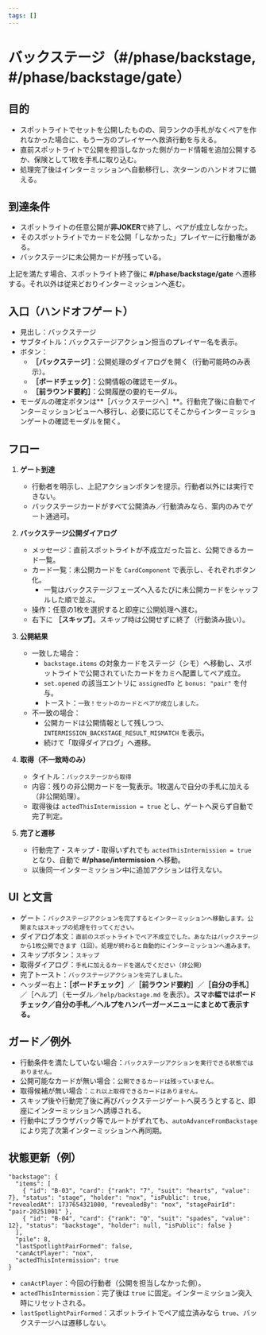 ```yaml
---
tags: []
---
```


# バックステージ（#/phase/backstage, #/phase/backstage/gate）

## 目的

- スポットライトでセットを公開したものの、同ランクの手札がなくペアを作れなかった場合に、もう一方のプレイヤーへ救済行動を与える。
- 直前スポットライトで公開を担当しなかった側がカード情報を追加公開するか、保険として1枚を手札に取り込む。
- 処理完了後はインターミッションへ自動移行し、次ターンのハンドオフに備える。

## 到達条件

- スポットライトの任意公開が**非JOKER**で終了し、ペアが成立しなかった。
- そのスポットライトでカードを公開「しなかった」プレイヤーに行動権がある。
- バックステージに未公開カードが残っている。

上記を満たす場合、スポットライト終了後に **#/phase/backstage/gate** へ遷移する。それ以外は従来どおりインターミッションへ進む。

## 入口（ハンドオフゲート）

- 見出し：バックステージ
- サブタイトル：バックステージアクション担当のプレイヤー名を表示。
- ボタン：
  - **［バックステージ］**：公開処理のダイアログを開く（行動可能時のみ表示）。
  - **［ボードチェック］**：公開情報の確認モーダル。
  - **［前ラウンド要約］**：公開履歴の要約モーダル。
- モーダルの確定ボタンは**［バックステージへ］**。行動完了後に自動でインターミッションビューへ移行し、必要に応じてそこからインターミッションゲートの確認モーダルを開く。

## フロー

1. **ゲート到達**
   - 行動者を明示し、上記アクションボタンを提示。行動者以外には実行できない。
   - バックステージカードがすべて公開済み／行動済みなら、案内のみでゲート通過可。

2. **バックステージ公開ダイアログ**
   - メッセージ：直前スポットライトが不成立だった旨と、公開できるカード一覧。
   - カード一覧：未公開カードを `CardComponent` で表示し、それぞれボタン化。
     - 一覧はバックステージフェーズへ入るたびに未公開カードをシャッフルした順で並ぶ。
   - 操作：任意の1枚を選択すると即座に公開処理へ進む。
   - 右下に **［スキップ］**。スキップ時は公開せずに終了（行動済み扱い）。

3. **公開結果**
   - 一致した場合：
     - `backstage.items` の対象カードをステージ（シモ）へ移動し、スポットライトで公開されていたカードをカミへ配置してペア成立。
     - `set.opened` の該当エントリに `assignedTo` と `bonus: "pair"` を付与。
     - トースト：`一致！セットのカードとペアが成立しました。`
   - 不一致の場合：
     - 公開カードは公開情報として残しつつ、`INTERMISSION_BACKSTAGE_RESULT_MISMATCH` を表示。
     - 続けて「取得ダイアログ」へ遷移。

4. **取得（不一致時のみ）**
   - タイトル：`バックステージから取得`
   - 内容：残りの非公開カードを一覧表示。1枚選んで自分の手札に加える（非公開処理）。
   - 取得後は `actedThisIntermission = true` とし、ゲートへ戻らず自動で完了判定。

5. **完了と遷移**
   - 行動完了・スキップ・取得いずれでも `actedThisIntermission = true` となり、自動で **#/phase/intermission** へ移動。
   - 以後同一インターミッション中に追加アクションは行えない。

## UI と文言

- ゲート：`バックステージアクションを完了するとインターミッションへ移動します。公開またはスキップの処理を行ってください。`
- ダイアログ本文：`直前のスポットライトでペア不成立でした。あなたはバックステージから1枚公開できます（1回）。処理が終わると自動的にインターミッションへ進みます。`
- スキップボタン：`スキップ`
- 取得ダイアログ：`手札に加えるカードを選んでください（非公開）`
- 完了トースト：`バックステージアクションを完了しました。`
- ヘッダー右上：**［ボードチェック］**／**［前ラウンド要約］**／**［自分の手札］**／［ヘルプ］（モーダル／`help/backstage.md` を表示）。**スマホ幅ではボードチェック／自分の手札／ヘルプをハンバーガーメニューにまとめて表示する。**

## ガード／例外

- 行動条件を満たしていない場合：`バックステージアクションを実行できる状態ではありません。`
- 公開可能なカードが無い場合：`公開できるカードは残っていません。`
- 取得候補が無い場合：`これ以上取得できるカードはありません。`
- スキップ後や行動完了後に再びバックステージゲートへ戻ろうとすると、即座にインターミッションへ誘導される。
- 行動中にブラウザバック等でルートがずれても、`autoAdvanceFromBackstage` により完了次第インターミッションへ再同期。

## 状態更新（例）

```
"backstage": {
  "items": [
    { "id": "B-03", "card": {"rank": "7", "suit": "hearts", "value": 7}, "status": "stage", "holder": "nox", "isPublic": true, "revealedAt": 1737654321000, "revealedBy": "nox", "stagePairId": "pair-20251001" },
    { "id": "B-04", "card": {"rank": "Q", "suit": "spades", "value": 12}, "status": "backstage", "holder": null, "isPublic": false }
  ],
  "pile": 8,
  "lastSpotlightPairFormed": false,
  "canActPlayer": "nox",
  "actedThisIntermission": true
}
```

- `canActPlayer`：今回の行動者（公開を担当しなかった側）。
- `actedThisIntermission`：完了後は `true` に固定。インターミッション突入時にリセットされる。
- `lastSpotlightPairFormed`：スポットライトでペア成立済みなら `true`、バックステージへは遷移しない。

